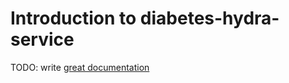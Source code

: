 # Introduction to diabetes-hydra-service

TODO: write [great documentation](http://jacobian.org/writing/what-to-write/)
